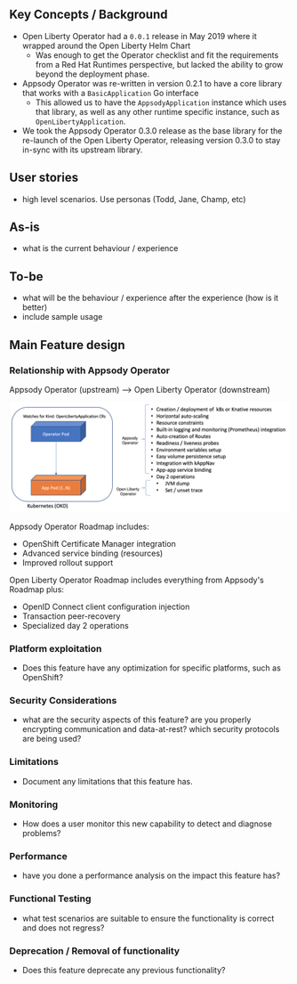 ## Key Concepts / Background
- Open Liberty Operator had a `0.0.1` release in May 2019 where it wrapped around the Open Liberty Helm Chart
  -  Was enough to get the Operator checklist and fit the requirements from a Red Hat Runtimes perspective, but lacked the ability to grow beyond the deployment phase.
- Appsody Operator was re-written in version 0.2.1 to have a core library that works with a `BasicApplication` Go interface
  -  This allowed us to have the `AppsodyApplication` instance which uses that library, as well as any other runtime specific instance, such as `OpenLibertyApplication`.
- We took the Appsody Operator 0.3.0 release as the base library for the re-launch of the Open Liberty Operator, releasing version 0.3.0 to stay in-sync with its upstream library.  

## User stories
- high level scenarios.  Use personas (Todd, Jane, Champ, etc)

## As-is
- what is the current behaviour / experience

## To-be
- what will be the behaviour / experience after the experience (how is it better)
- include sample usage

## Main Feature design

### Relationship with Appsody Operator
Appsody Operator (upstream) --> Open Liberty Operator (downstream)

![Operators](images/downstream_appsody.png)

Appsody Operator Roadmap includes:
*  OpenShift Certificate Manager integration
*  Advanced service binding (resources)
*  Improved rollout support

Open Liberty Operator Roadmap includes everything from Appsody's Roadmap plus:
*  OpenID Connect client configuration injection
*  Transaction peer-recovery
*  Specialized day 2 operations

### Platform exploitation
- Does this feature have any optimization for specific platforms, such as OpenShift?

### Security Considerations
- what are the security aspects of this feature?  are you properly encrypting communication and data-at-rest? which security protocols are being used?

### Limitations
- Document any limitations that this feature has.

### Monitoring
- How does a user monitor this new capability to detect and diagnose problems?

### Performance
- have you done a performance analysis on the impact this feature has?

### Functional Testing
- what test scenarios are suitable to ensure the functionality is correct and does not regress?

### Deprecation / Removal of functionality
- Does this feature deprecate any previous functionality?   
